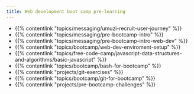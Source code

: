 ```yaml
---
title: Web development boot camp pre-learning
---
```


- {{% contentlink "topics/messaging/umuzi-recruit-user-journey" %}}
- {{% contentlink "topics/messaging/pre-bootcamp-intro" %}}
- {{% contentlink "topics/messaging/pre-bootcamp-intro-web-dev" %}}
- {{% contentlink "topics/bootcamp/web-dev-enviroment-setup" %}}
- {{% contentlink "topics/free-code-camp/javascript-data-structures-and-algorithms/basic-javascript" %}}
- {{% contentlink "topics/bootcamp/bash-for-bootcamp" %}}
- {{% contentlink "projects/git-exercises" %}}
- {{% contentlink "topics/bootcamp/git-for-bootcamp" %}}
- {{% contentlink "projects/pre-bootcamp-challenges" %}}
